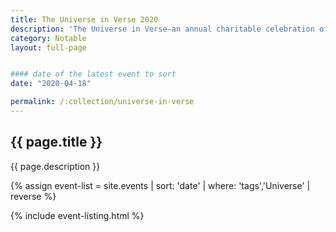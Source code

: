 ```yaml
---
title: The Universe in Verse 2020
description: 'The Universe in Verse—an annual charitable celebration of science through poetry, created and hosted by Maria Popova of Brainpickings. '
category: Notable
layout: full-page


#### date of the latest event to sort
date: "2020-04-18"

permalink: /:collection/universe-in-verse
---
```

<section id="main-content">
<div class="grid-container large">
<section class="heading">
<h2 class="underline">{{ page.title }}</h2>
</section>

<p class="text-center">{{ page.description }}</p>

<div class="events-card-list fade-out-siblings">
{% assign event-list = site.events | sort: 'date' | where: 'tags','Universe' | reverse %}

{% include event-listing.html %}
